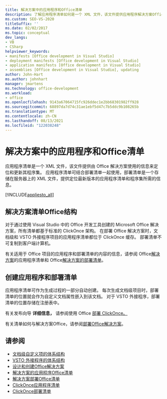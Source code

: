 ```yaml
---
title: 解决方案中的应用程序和Office清单
description: 了解应用程序清单如何是一个 XML 文件，该文件提供应用程序解决方案Office查找和更新其程序集的信息。
ms.custom: SEO-VS-2020
titleSuffix: ''
ms.date: 02/02/2017
ms.topic: conceptual
dev_langs:
- VB
- CSharp
helpviewer_keywords:
- manifests [Office development in Visual Studio]
- deployment manifests [Office development in Visual Studio]
- application manifests [Office development in Visual Studio]
- assemblies [Office development in Visual Studio], updating
author: John-Hart
ms.author: johnhart
manager: jmartens
ms.technology: office-development
ms.workload:
- office
ms.openlocfilehash: 9143a67064715fc926ddec1e2bb68301982ff928
ms.sourcegitcommit: 68897da7d74c31ae1ebf5d47c7b5ddc9b108265b
ms.translationtype: MT
ms.contentlocale: zh-CN
ms.lasthandoff: 08/13/2021
ms.locfileid: "122038248"
---
```

# <a name="application-and-deployment-manifests-in-office-solutions"></a>解决方案中的应用程序和Office清单
  应用程序清单是一个 XML 文件，该文件提供由 Office 解决方案使用的信息来定位和更新其程序集。 应用程序清单可结合部署清单一起使用，部署清单是一个存储在服务器上的 XML 文件，提供定位最新版本的应用程序清单和程序集所需的信息。

 [!INCLUDE[appliesto_all](../vsto/includes/appliesto-all-md.md)]

## <a name="manifest-structure-for-office-solutions"></a>解决方案清单Office结构
 对于通过使用 Visual Studio 中的 Office 开发工具创建的 Microsoft Office 解决方案，所有清单都基于标准的 ClickOnce 架构。 在部署 Office 解决方案时，文档级和 VSTO 外接程序项目的应用程序清单都位于 ClickOnce 缓存。 部署清单不可复制到客户端计算机。

 有关适用于 Office 项目的应用程序和部署清单的内容的信息，请参阅 Office[解决方案](../vsto/application-manifests-for-office-solutions.md)的应用程序清单和 Office[解决方案的部署清单](../vsto/deployment-manifests-for-office-solutions.md)。

## <a name="create-application-and-deployment-manifests"></a>创建应用程序和部署清单
 应用程序清单可作为生成过程的一部分自动创建。 每次生成文档级项目时，部署清单的位置就会作为自定义文档属性嵌入到该文档。 对于 VSTO 外接程序，部署清单的位置存储在注册表中。

 有关发布向导 **详细信息，** 请参阅使用 Office [部署 ClickOnce。](../vsto/deploying-an-office-solution-by-using-clickonce.md)

 有关清单如何与解决方案Office，请参阅[部署Office解决方案](../vsto/deploying-an-office-solution.md)。

## <a name="see-also"></a>请参阅

- [文档级自定义项的体系结构](../vsto/architecture-of-document-level-customizations.md)
- [VSTO 外接程序的体系结构](../vsto/architecture-of-vsto-add-ins.md)
- [设计和创建Office解决方案](../vsto/designing-and-creating-office-solutions.md)
- [解决方案的应用程序Office清单](../vsto/application-manifests-for-office-solutions.md)
- [解决方案部署Office清单](../vsto/deployment-manifests-for-office-solutions.md)
- [ClickOnce应用程序清单](../deployment/clickonce-application-manifest.md)
- [ClickOnce部署清单](../deployment/clickonce-deployment-manifest.md)
